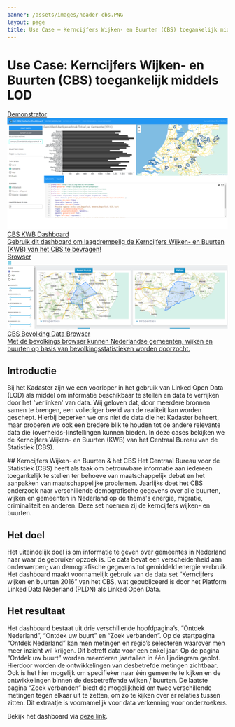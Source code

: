 ```yaml
---
banner: /assets/images/header-cbs.PNG
layout: page
title: Use Case ― Kerncijfers Wijken- en Buurten (CBS) toegankelijk middels LOD
---
```

# Use Case: Kerncijfers Wijken- en Buurten (CBS) toegankelijk middels LOD

<div class="cards-wrapper">
  <a href="/demonstrators/cbsloddemonstrator/">
    <div class="card">
      <div class="card-type">Demonstrator</div>
      <img class="card-image" src="/assets/images/screen-kwb.PNG" alt="Screenshot KWB">
      <div class="card-title">CBS KWB Dashboard</div>
      <div class="card-description">Gebruik dit dashboard om laagdrempelig de Kerncijfers Wijken- en Buurten (KWB) van het CBS te bevragen!</div>
    </div>
  </a>
    <a href="/browsers/bevolking/">
    <div class="card">
      <div class="card-type">Browser</div>
      <img class="card-image" src="/assets/images/cbs-lod.png" alt="CBS Lod">
      <div class="card-title">CBS Bevolking Data Browser</div>
      <div class="card-description">Met de bevolkings browser kunnen Nederlandse gemeenten, wijken en buurten op basis van bevolkingsstatistieken worden doorzocht.</div>
    </div>
  </a>
</div>

## Introductie
Bij het Kadaster zijn we een voorloper in het gebruik van Linked Open Data (LOD) als middel om informatie beschikbaar te stellen en data te verrijken door het 'verlinken' van data. Wij geloven dat, door meerdere bronnen samen
te brengen, een vollediger beeld van de realiteit kan worden geschept. Hierbij beperken we ons niet de data die het Kadaster beheert, maar proberen we ook een bredere blik te houden tot de andere relevante data die 
(overheids-)instellingen kunnen bieden. In deze cases bekijken we de Kerncijfers Wijken- en Buurten (KWB) van het Centraal Bureau van de Statistiek (CBS).  

<div class="textbox" markdown="1">
## Kerncijfers Wijken- en Buurten & het CBS
Het Centraal Bureau voor de Statistiek (CBS) heeft als taak om betrouwbare informatie aan iedereen toegankelijk te stellen ter behoeve van maatschappelijk debat en het aanpakken van maatschappelijke problemen. 
Jaarlijks doet het CBS onderzoek naar verschillende demografische gegevens over alle buurten, wijken en gemeenten in Nederland op de thema's energie, migratie, criminaliteit en anderen. Deze set noemen zij de 
kerncijfers wijken- en buurten. 
</div>

## Het doel
Het uiteindelijk doel is om informatie te geven over gemeentes in Nederland naar waar de gebruiker opzoek is. De data bevat een verscheidenheid aan onderwerpen; van demografische gegevens tot gemiddeld energie verbruik. 
Het dashboard maakt voornamelijk gebruik van de data set “Kerncijfers wijken en buurten 2016” van het CBS, wat gepubliceerd is door het Platform Linked Data Nederland (PLDN) als Linked Open Data.

## Het resultaat
Het dashboard bestaat uit drie verschillende hoofdpagina’s, “Ontdek Nederland”, “Ontdek uw buurt” en “Zoek verbanden”. Op de startpagina “Ontdek Nederland” kan men metingen en regio’s selecteren waarover men meer inzicht wil krijgen. 
Dit betreft data voor een enkel jaar. Op de pagina “Ontdek uw buurt” worden meerderen jaartallen in één lijndiagram geplot. Hierdoor worden de ontwikkelingen van desbetrefde metingen zichtbaar. 
Ook is het hier mogelijk om specifieker naar één gemeente te kijken en de ontwikkelingen binnen de desbetreffende wijken / buurten. 
De laatste pagina “Zoek verbanden” biedt de mogelijkheid om twee verschillende metingen tegen elkaar uit te zetten, om zo te kijken over er relaties tussen zitten. Dit extraatje is voornamelijk voor data verkenning voor onderzoekers. 

Bekijk het dashboard via <a href="/demonstrators/cbsloddemonstrator/">deze link</a>.